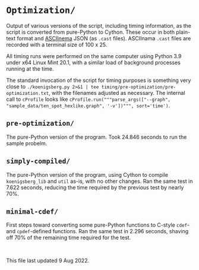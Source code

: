 # `Optimization/`

Output of various versions of the script, including timing information, as the script is converted from pure-Python to Cython. These occur in both plain-text format and <a rel="muse" href="https://asciinema.org/">ASCIInema</a> JSON (as `.cast` files). ASCIInama `.cast` files are recorded with a terminal size of 100&nbsp;x&nbsp;25.

All timing runs were performed on the same computer using Python 3.9 under x64 Linux Mint 20.1, with a similar load of background processes running at the time.

The standard invocation of the script for timing purposes is something very close to `./koenigsberg.py 2>&1 | tee timing/pre-optimization/pre-optimization.txt`, with the filenames adjusted as necessary. The internal call to `cProfile` looks like `cProfile.run("""parse_args(["--graph", "sample_data/ten_spot_hexlike.graph", '-v'])""", sort='time')`.

## `pre-optimization/`
The pure-Python version of the program<!--, as it occurs in [commit 0a329421d5675de3606f9079cf0e9e32102074d7](https://github.com/patrick-brian-mooney/IF-utils/commit/0a329421d5675de3606f9079cf0e9e32102074d7)-->. Took 24.846 seconds to run the sample probelm.

## `simply-compiled/`
The pure-Python version of the program, using Cython to compile `koenigsberg_lib` and `util` as-is, with no other changes. Ran the same test in 7.622 seconds, reducing the time required by the previous test by nearly 70%.

## `minimal-cdef/`
First steps toward converting some pure-Python functions to C-style `cdef`- and `cpdef`-defined functions.  Ran the same test in 2.296 seconds, shaving off 70% of the remaining time required for the test.

<p>&nbsp;</p>
<footer>This file last updated 9 Aug 2022.</footer>

